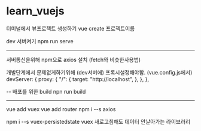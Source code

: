 # learn_vuejs

터미널에서 뷰프로젝트 생성하기
vue create 프로젝트이름


dev 서버켜기
npm run serve

----
서버통신을위해 npm으로 axios 설치 (fetch와 비슷한사용법)

개발단계에서 문제없게하기위해 (dev서버에)
프록시설정해야함. 
(vue.config.js에서)
 devServer: {
    proxy: {
      "/": {
        target: "http://localhost",
      },
    },
  },

--
배포를 위한 build
npn run build




-----------
vue add vuex 
vue add router
npm i --s axios

npm i --s vuex-persistedstate 
vuex 새로고침해도 데이터 안날아가는 라이브러리

